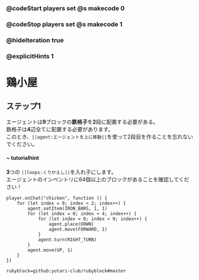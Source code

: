 ### @codeStart players set @s makecode 0
### @codeStop players set @s makecode 1

### @hideIteration true 
### @explicitHints 1


# 鶏小屋

## ステップ1
エージェントは**9**ブロックの**鉄格子**を**2**段に配置する必要がある。</br>
鉄格子は**4**辺全てに配置する必要があります。</br>
このとき、``||agent:エージェントを上に移動||``を使って2段目を作ることを忘れないでください。</br>

#### ~ tutorialhint
**3**つの ``||loops:くりかえし||``を入れ子にします。</br>
エージェントのインベントリに64個以上のブロックがあることを確認してください！</br>

```ghost
player.onChat("chicken", function () {
    for (let index = 0; index < 2; index++) {
        agent.setItem(IRON_BARS, 1, 1)
        for (let index = 0; index < 4; index++) {
            for (let index = 0; index < 9; index++) {
                agent.place(DOWN)
                agent.move(FORWARD, 1)
            }
            agent.turn(RIGHT_TURN)
        }
        agent.move(UP, 1)
    }
})

``` 
```package
rubyblock=github:yutari-club/rubyblock#master
```